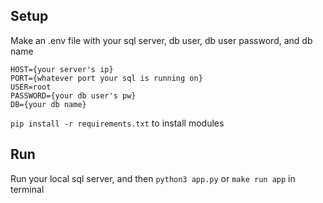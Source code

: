 ## Setup 
Make an .env file with your sql server, db user, db user password, and db name
```
HOST={your server's ip}
PORT={whatever port your sql is running on}
USER=root
PASSWORD={your db user's pw}
DB={your db name}
```

`pip install -r requirements.txt` to install modules

## Run 
Run your local sql server, and then `python3 app.py` or `make run app` in terminal
